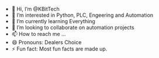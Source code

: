 - 👋 Hi, I’m @KBitTech
- 👀 I’m interested in Python, PLC, Engeering and Automation
- 🌱 I’m currently learning Everything
- 💞️ I’m looking to collaborate on automation projects
- 📫 How to reach me ...
- 😄 Pronouns: Dealers Choice
- ⚡ Fun fact: Most fun facts are made up.

<!---
KBitTech/KBitTech is a ✨ special ✨ repository because its `README.md` (this file) appears on your GitHub profile.
You can click the Preview link to take a look at your changes.
--->
